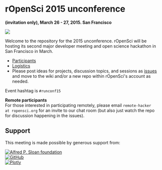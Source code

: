 
# rOpenSci 2015 unconference
__(invitation only), March 26 - 27, 2015. San Francisco__

![](http://i.imgur.com/TTnpSYS.png)


Welcome to the repository for the 2015 unconference.  rOpenSci will be hosting its second major developer meeting and open science hackathon in San Francisco in March.

* [Participants](https://github.com/ropensci/unconf/wiki/Participants)
* [Logistics](https://github.com/ropensci/unconf/wiki/Logistics)
* Please post ideas for projects, discussion topics, and sessions as [issues](https://github.com/ropensci/unconf/issues/) and move to the wiki and/or a new repo within rOpenSci's account as needed.

Event hashtag is `#runconf15`

__Remote participants__  
For those interested in participating remotely, please email `remote-hacker at ropensci.org` for an invite to our chat room (but also just watch the repo for discussion happening in the issues).

## Support  
This meeting is made possible by generous support from: 

[![Alfred P. Sloan foundation](http://i.imgur.com/GjPfx0d.png)](http://www.sloan.org/)   
[![GitHub](http://i.imgur.com/3Pq3ZR5.png)](https://github.com/)  
[![Plotly](http://i.imgur.com/XyZa7x6.png)](http://plot.ly/)

